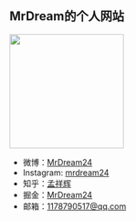 ## MrDream的个人网站

<img src='https://user-gold-cdn.xitu.io/2017/6/23/8ebe512010110bbb022be1608a49d999' width='200px'/>

- 微博：[MrDream24](http://weibo.com/117879051)
- Instagram: [mrdream24](https://www.instagram.com/mrdream24/)
- 知乎：[孟祥辉](https://www.zhihu.com/people/mrdream24/)
- 掘金：[MrDream24](https://juejin.im/user/56a319852e958a0059576864)
- 邮箱：1178790517@qq.com

